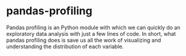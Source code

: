 # pandas-profiling
Pandas profiling is an Python module with which we can quickly do an exploratory data analysis with just a few lines of code. In short, what pandas profiling does is save us all the work of visualizing and understanding the distribution of each variable.
